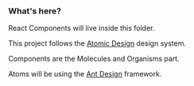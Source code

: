 ### What's here?

React Components will live inside this folder.

This project follows the [Atomic Design](https://xd.adobe.com/ideas/process/ui-design/atomic-design-principles-methodology-101/) design system.

Components are the Molecules and Organisms part.

Atoms will be using the [Ant Design](http://ant.design/) framework.
